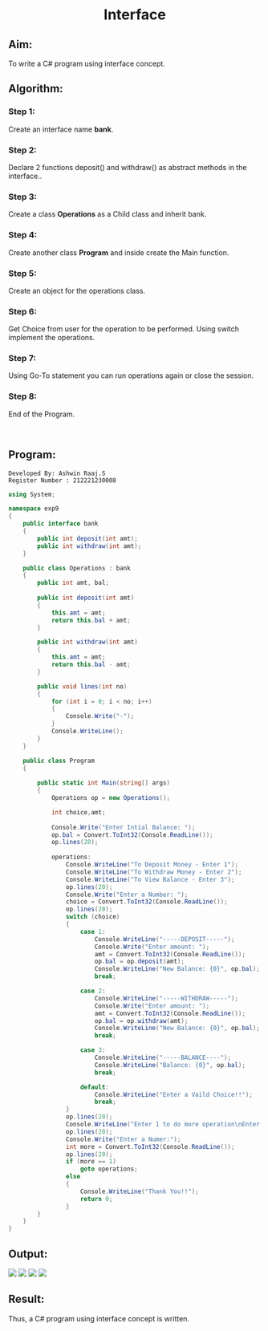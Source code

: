 # <p align="center">Interface</p>

## Aim:
To write a C# program using interface concept.

## Algorithm:
### Step 1:
Create an interface name **bank**.

### Step 2:
Declare 2 functions deposit() and withdraw() as abstract methods in the interface..

### Step 3:
Create a class **Operations** as a Child class and inherit bank.

### Step 4:
Create another class **Program** and inside create the Main function.

### Step 5:
Create an object for the operations class.

### Step 6:
Get Choice from user for the operation to be performed. Using switch implement the operations.

### Step 7:
Using Go-To statement you can run operations again or close the session.

### Step 8:
End of the Program.

</br>

## Program:
```
Developed By: Ashwin Raaj.S
Register Number : 212221230008
```
```C#
using System;

namespace exp9
{
    public interface bank
    {
        public int deposit(int amt);
        public int withdraw(int amt);
    } 

    public class Operations : bank
    {
        public int amt, bal;
        
        public int deposit(int amt)
        {
            this.amt = amt;
            return this.bal + amt;
        }

        public int withdraw(int amt)
        {
            this.amt = amt;
            return this.bal - amt;
        }

        public void lines(int no)
        {
            for (int i = 0; i < no; i++)
            {
                Console.Write("-");
            }
            Console.WriteLine();
        }
    }

    public class Program
    {
        
        public static int Main(string[] args)
        {
            Operations op = new Operations();

            int choice,amt;
            
            Console.Write("Enter Intial Balance: ");
            op.bal = Convert.ToInt32(Console.ReadLine());
            op.lines(20);
            
            operations:
                Console.WriteLine("To Deposit Money - Enter 1");
                Console.WriteLine("To Withdraw Money - Enter 2");
                Console.WriteLine("To View Balance - Enter 3");
                op.lines(20);
                Console.Write("Enter a Number: ");
                choice = Convert.ToInt32(Console.ReadLine());
                op.lines(20);
                switch (choice)
                {
                    case 1:
                        Console.WriteLine("-----DEPOSIT-----");
                        Console.Write("Enter amount: ");
                        amt = Convert.ToInt32(Console.ReadLine());
                        op.bal = op.deposit(amt);
                        Console.WriteLine("New Balance: {0}", op.bal);
                        break;

                    case 2:
                        Console.WriteLine("-----WITHDRAW-----");
                        Console.Write("Enter amount: ");
                        amt = Convert.ToInt32(Console.ReadLine());
                        op.bal = op.withdraw(amt);
                        Console.WriteLine("New Balance: {0}", op.bal);
                        break;

                    case 3:
                        Console.WriteLine("-----BALANCE----");
                        Console.WriteLine("Balance: {0}", op.bal);
                        break;

                    default:
                        Console.WriteLine("Enter a Vaild Choice!!");
                        break;
                }
                op.lines(20);
                Console.WriteLine("Enter 1 to do more operation\nEnter 2 to close session");
                op.lines(20);
                Console.Write("Enter a Numer:");
                int more = Convert.ToInt32(Console.ReadLine());
                op.lines(20);
                if (more == 1)
                    goto operations;
                else
                {
                    Console.WriteLine("Thank You!!");
                    return 0;
                }
        }
    }
}
```
## Output:
<img src="https://github.com/ShafeeqAhamedS/C-_Exp_9_Interface/assets/93427237/9ce014d3-0541-4ee1-8b0b-5f8e951a6319">
<img src="https://github.com/ShafeeqAhamedS/C-_Exp_9_Interface/assets/93427237/6ff65ebd-b150-43fb-8cb3-b9063315cddc">
<img src="https://github.com/ShafeeqAhamedS/C-_Exp_9_Interface/assets/93427237/364b2248-2faa-4bdf-a705-6e320f071452">
<img src="https://github.com/ShafeeqAhamedS/C-_Exp_9_Interface/assets/93427237/fbb1d238-2cae-4523-ad1b-28b85c20ccd9">


## Result:
Thus, a C# program using interface concept is written.
